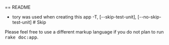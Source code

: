== README

* tory was used when creating this app
  -T, [--skip-test-unit], [--no-skip-test-unit]          # Skip 


Please feel free to use a different markup language if you do not plan to run
<tt>rake doc:app</tt>.
